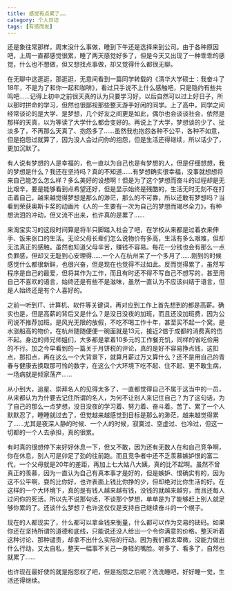 ```yaml
---
title: 感觉有点累了……
category: 个人日记
tags: [有感而发]
---
```


还是象往常那样，周末没什么事做，睡到下午还是选择来到公司。由于各种原因吧，上周一直都感觉很累，睡了两天感觉好多了，但是今天又出现了一种乖乖的感觉，什么也不想做，但又想找点事做，却又觉得什么都很无聊。

在无聊中这逛逛，那逛逛，无意间看到一篇同学转载的《清华大学硕士：我奋斗了18年，不是为了和你一起和咖啡》，看过只手说不上什么感触吧，只是隐约有些共鸣吧……记得上初中之前很天真的认为只要学习好，以后自然可以过上好日子，所以那时拼命的学习，但然也很鄙视那些整天游手好闲的同学。上了高中，同学之间经常谈论的是大学、是梦想，几个好友之间更是如此，偶尔也会谈谈社会，依然是那样的天真，以为等读了大学什么都会变好的。再说上了大学，梦想谈的少了、扯淡多了，不再那么天真了、抱怨多了……虽然我也抱怨各种不公平，各种不如意，但是抱怨过就算了，因为没人会过问你的抱怨，但是生活还得继续，所以话少了，更加沉默了。


有人说有梦想的人是幸福的，也一直以为自己也是有梦想的人，但是仔细想想，我的梦想是什么？我还在坚持吗？真的不知道……有梦想确实很幸福，没事就想想将来自己能怎么怎么样？多么美好的设想啊！但是为了这个梦想而奋斗的过程却是无比艰辛，要是能够看到点希望还好，但是显示始终是残酷的，生活无时无刻不在打击着自己，越来越觉得梦想是那么的渺茫，那么的不可靠，所以还敢有梦想吗？当看到荣获奥斯卡奖的动画片《人的一生要有一次为自己的梦想而竭尽全力》，有种想流泪的冲动，但又流不出来，也许真的是累了……

来淘宝实习的这段时间算是将半只脚踏入社会了吧，在学校从来都是过着衣来伸手、饭来张口的生活。无论父母长辈们怎么说物价有多高，生活有多么艰难，但却无法真正的感触。虽然也知道父母辛苦，赚钱不容易。每花一分钱也会有那么一点负罪感，但却又无耻到心安理得……一个人在杭州呆了一个多月了……刚到的时候感觉什么都很新鲜，也很兴奋，但是现在也觉得不过如此。反而觉得累了，虽然写程序是自己的最爱，但将其作为工作，而且有时还不得不写自己不想写的，甚至用自己不喜欢的语言，始终还是有些不是滋味，虽然一直认为不应该纠结于语言，但是人始终还是有个人喜好的。

之前一听到IT、计算机、软件等关键词，再对应到工作上首先想到的都是高薪。确实也是，但是高薪的背后又是什么？是没日没夜的加班，而且还没加班费，因为公司说不推荐加班。是风光无限的放假，不吃不喝工作十年，甚至买不起一个窝。是水涨船高的物价，在杭州随随便便一碗面就是13元，接近2倍于成都的消费真的伤不起。身边的师兄师姐们，大多都是拿着10多元的工作餐充饥，同样的省吃俭用的不行。加之今早看到的一篇关于月饼税的评论，真的是好不容易挣点钱，这扣点，那扣点，再在这么一个大背景下，就算月薪过万又算什么？还不是用自己的青春与健康去换取那可怜的数字，在这么个大环境下吃不起、住不起、更不敢生病，一场病就是倾家荡产……

从小到大，追星、崇拜名人的见得太多了，一直都觉得自己不属于这当中的一员，从来都认为为什要去记住所谓的名人，为何不让别人来记住自己？为了这句话，为了自己的那么一点梦想，没日没夜的学习着、努力着、奋斗着。苦了、累了一个人默默忍了，睡睡就过去了，但觉越来越感觉到目标是那么的渺茫，越来越觉得累了……尤其是夜深人静的时候、一个人的时候，寂寞过、空虚过、也冷过，但这一切都的一个人去承担，真的很累。

有时真的很想停下来好好休息一下，但又不敢，因为还有无数人在和自己竞争啊，你在休息，别人可是卯足了劲的往前跑。而且竞争者中还不乏羡慕嫉妒恨的富二代，一个父母就是20年的差距，再加上七大姑八大姨，真的比不起啊。虽然不曾真正的羡慕，因为一直认为自己有真本事才是好的，但是嫉妒、恨确实有的，因为这不公平啊，耍的比你好，也许表面上钱比你挣的少，但却绝对比你生活的好。在这样的一个大环境下，真的是有钱人越来越有钱，没钱的就越来越穷，而且还每人过问你的死活。所以先不说那句话，不谈那个梦想，单单是为了能够赶上别人就足够你累的了。还谈什么梦想？也许这仅仅是支持自己继续奋斗的一个幌子。

现在的人都现实了，什么都可以拿金钱来衡量，什么都可以作为交易的砝码。如果你还在坚持所谓的道德和底线，只能说还没人给出一个令你满意的价格。整天听着这种讨论、那种谴责，却拿不出什么实际的行动。因为我们都太卑微，没能力做出什么行动，又太自私，整天一幅事不关己一身轻的嘴脸。听多了、看多了，自然也就累了……

也许现在最好使的就是抱怨权了吧，但是抱怨之后呢？洗洗睡吧，好好睡一觉，生活还得继续。
